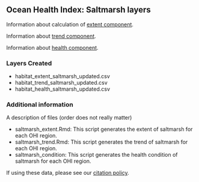 ## Ocean Health Index: Saltmarsh layers

Information about calculation of [extent component](http://ohi-science.github.io/ohiprep_v2023/globalprep/hab_saltmarsh/v2023/saltmarsh_extent.html).

Information about [trend component](http://ohi-science.github.io/ohiprep_v2023/globalprep/hab_saltmarsh/v2023/saltmarsh_trend.html).

Information about [health component](http://ohi-science.github.io/ohiprep_v2023/globalprep/hab_saltmarsh/v2023/saltmarsh_condition.html).

### Layers Created

* habitat_extent_saltmarsh_updated.csv
* habitat_trend_saltmarsh_updated.csv
* habitat_health_saltmarsh_updated.csv

### Additional information
A description of files (order does not really matter)

 - saltmarsh_extent.Rmd: This script generates the extent of saltmarsh for each OHI region.
 - saltmarsh_trend.Rmd: This script generates the trend of saltmarsh for each OHI region.
 - saltmarsh_condition: This script generates the health condition of saltmarsh for each OHI region. 



If using these data, please see our [citation policy](https://oceanhealthindex.org/global-scores/data-download/).



  
